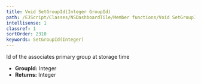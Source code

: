 ```yaml
---
title: Void SetGroupId(Integer GroupId)
path: /EJScript/Classes/NSDashboardTile/Member functions/Void SetGroupId(Integer p_0)
intellisense: 1
classref: 1
sortOrder: 2310
keywords: SetGroupId(Integer)
---
```



Id of the associates primary group at storage time



* **GroupId:** Integer
* **Returns:** Integer


